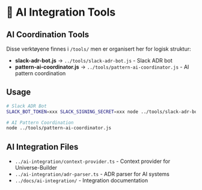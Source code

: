 # 🔗 AI Integration Tools

## AI Coordination Tools

Disse verktøyene finnes i `/tools/` men er organisert her for logisk struktur:

- **slack-adr-bot.js** → `../tools/slack-adr-bot.js` - Slack ADR bot
- **pattern-ai-coordinator.js** → `../tools/pattern-ai-coordinator.js` - AI pattern coordination

## Usage

```bash
# Slack ADR Bot
SLACK_BOT_TOKEN=xxx SLACK_SIGNING_SECRET=xxx node ../tools/slack-adr-bot.js

# AI Pattern Coordination  
node ../tools/pattern-ai-coordinator.js
```

## AI Integration Files

- `../ai-integration/context-provider.ts` - Context provider for Universe-Builder
- `../ai-integration/adr-parser.ts` - ADR parser for AI systems
- `../docs/ai-integration/` - Integration documentation